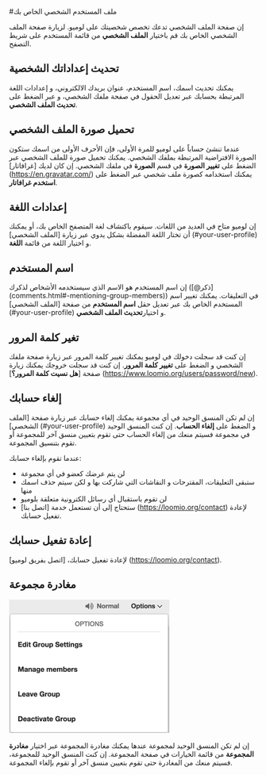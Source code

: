 #ملف المستخدم الشخصي الخاص بك

إن صفحة الملف الشخصي تدعك تخصص شخصيتك على لوميو. لزيارة صفحة الملف الشخصي الخاص بك قم باختيار **الملف الشخصي** من قائمة المستخدم على شريط التصفح.

## تحديث إعداداتك الشخصية
يمكنك تحديث اسمك، اسم المستخدم، عنوان بريدك الالكتروني، و إعدادات اللغة المرتبطة بحسابك عبر تعديل الحقول في صفحة ملفك الشخصي، و عبر الضغط على **تحديث الملف الشخصي**.

## تحميل صورة الملف الشخصي

عندما تنشئ حساباً على لوميو للمرة الأولى، فإن الأحرف الأولى من اسمك ستكون الصورة الافتراضية المرتبطة بملفك الشخصي. يمكنك تحميل صورة للملف الشخصي عبر الضغط على **تغيير الصورة** في قسم **الصورة** في ملفك الشخصي. إن كان لديك [غرافاتار] (https://en.gravatar.com/) يمكنك استخدامه كصورة ملف شخصي عبر الضغط على **استخدم غرافاتار**.

## إعدادات اللغة
إن لوميو متاح في العديد من اللغات. سيقوم باكتشاف لغة المتصفح الخاص بك، أو يمكنك أن تختار اللغة المفضلة بشكل يدوي عبر زيارة [الملف الشخصي] (#your-user-profile) و اختيار اللغة من قائمة **اللغة**.

## اسم المستخدم
إن اسم المستخدم هو الاسم الذي سيستخدمه الأشخاص لذكرك ([@ذكر] (comments.html#-mentioning-group-members)) في التعليقات. يمكنك تغيير اسم المستخدم الخاص بك عبر تعديل حقل **اسم المستخدم** من صفحة [الملف الشخصي] (#your-user-profile) و اختيار**تحديث الملف الشخصي**.

## تغير كلمة المرور
إن كنت قد سجلت دخولك في لوميو يمكنك تغيير كلمة المرور عبر زيارة صفحة ملفك الشخصي و الضغط على **تغيير كلمة المرور**. إن كنت قد سجلت خروجك يمكنك زيارة صفحة [**هل نسيت كلمة المرور؟**] (https://www.loomio.org/users/password/new).

## إلغاء حسابك
إن لم تكن المنسق الوحيد في أي مجموعة يمكنك إلغاء حسابك عبر زيارة صفحة [الملف الشخصي] (#your-user-profile) و الضغط على **إلغاء الحساب**. إن كنت المنسق الوحيد في مجموعة فسيتم منعك من إلغاء الحساب حتى تقوم بتعيين منسق آخر للمجموعة أو تقوم بتنسيق المجموعة.

عندما تقوم بإلغاء حسابك:

* لن يتم عرضك كعضو في أي مجموعة
* ستبقى التعليقات، المقترحات و النقاشات التي شاركت بها و لكن سيتم حذف اسمك منها
* لن تقوم باستقبال أي رسائل الكترونية متعلقة بلوميو
* ستحتاج إلى أن تستعمل خدمة [اتصل بنا] (https://loomio.org/contact) لإعادة تفعيل حسابك.


## إعادة تفعيل حسابك

لإعادة تفعيل حسابك، [اتصل بفريق لوميو] (https://loomio.org/contact). 


## مغادرة مجموعة

<img class="screenshot" alt="Group options dropdown" src="options_dropdown.png" />

إن لم تكن المنسق الوحيد لمجموعة عندها يمكنك مغادرة المجموعة عبر اختيار **مغادرة المجموعة** من قائمة الخيارات في صفحة المجموعة. إن كنت المنسق الوحيد للمجموعة، فسيتم منعك من المغادرة حتى تقوم بتعيين منسق آخر أو تقوم بإلغاء المجموعة.

